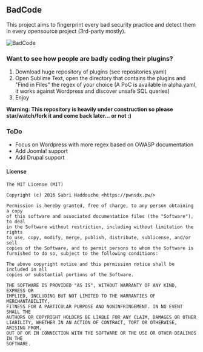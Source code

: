 ## BadCode

This project aims to fingerprint every bad security practice and detect them in every opensource project (3rd-party mostly).

![BadCode](https://raw.githubusercontent.com/pwnsdx/BadCode/master/screenshot.png)

### Want to see how people are badly coding their plugins?

1. Download huge repository of plugins (see repositories.yaml)
2. Open Sublime Text, open the directory that contains the plugins and "Find in Files" the regex of your choice (A PoC is available in alpha.yaml, it works against Wordpress and discover unsafe SQL queries)
3. Enjoy

**Warning: This repository is heavily under construction so please star/watch/fork it and come back later... or not :)**

### ToDo

- Focus on Wordpress with more regex based on OWASP documentation
- Add Joomla! support
- Add Drupal support

#### License

```
The MIT License (MIT)

Copyright (c) 2016 Sabri Haddouche <https://pwnsdx.pw/>

Permission is hereby granted, free of charge, to any person obtaining a copy
of this software and associated documentation files (the "Software"), to deal
in the Software without restriction, including without limitation the rights
to use, copy, modify, merge, publish, distribute, sublicense, and/or sell
copies of the Software, and to permit persons to whom the Software is
furnished to do so, subject to the following conditions:

The above copyright notice and this permission notice shall be included in all
copies or substantial portions of the Software.

THE SOFTWARE IS PROVIDED "AS IS", WITHOUT WARRANTY OF ANY KIND, EXPRESS OR
IMPLIED, INCLUDING BUT NOT LIMITED TO THE WARRANTIES OF MERCHANTABILITY,
FITNESS FOR A PARTICULAR PURPOSE AND NONINFRINGEMENT. IN NO EVENT SHALL THE
AUTHORS OR COPYRIGHT HOLDERS BE LIABLE FOR ANY CLAIM, DAMAGES OR OTHER
LIABILITY, WHETHER IN AN ACTION OF CONTRACT, TORT OR OTHERWISE, ARISING FROM,
OUT OF OR IN CONNECTION WITH THE SOFTWARE OR THE USE OR OTHER DEALINGS IN THE
SOFTWARE.
```
